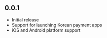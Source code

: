 ## 0.0.1

- Initial release
- Support for launching Korean payment apps
- iOS and Android platform support
